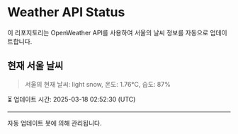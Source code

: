 
# Weather API Status

이 리포지토리는 OpenWeather API를 사용하여 서울의 날씨 정보를 자동으로 업데이트합니다.

## 현재 서울 날씨
> 서울의 현재 날씨: light snow, 온도: 1.76°C, 습도: 87%

⏳ 업데이트 시간: 2025-03-18 02:52:30 (UTC)

---
자동 업데이트 봇에 의해 관리됩니다.
